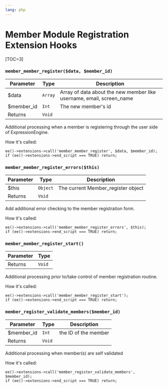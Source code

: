 ```yaml
---
lang: php
---
```


<!--
    This source file is part of the open source project
    ExpressionEngine User Guide (https://github.com/ExpressionEngine/ExpressionEngine-User-Guide)

    @link      https://expressionengine.com/
    @copyright Copyright (c) 2003-2019, EllisLab Corp. (https://ellislab.com)
    @license   https://expressionengine.com/license Licensed under Apache License, Version 2.0
-->

# Member Module Registration Extension Hooks

[TOC=3]

### `member_member_register($data, $member_id)`

| Parameter   | Type    | Description                                                          |
| ----------- | ------- | -------------------------------------------------------------------- |
| \$data      | `Array` | Array of data about the new member like username, email, screen_name |
| \$member_id | `Int`   | The new member's id                                                  |
| Returns     | `Void`  |                                                                      |

Additional processing when a member is registering through the user side of ExpressionEngine.

How it's called:

    ee()->extensions->call('member_member_register', $data, $member_id);
    if (ee()->extensions->end_script === TRUE) return;

### `member_member_register_errors($this)`

| Parameter | Type     | Description                        |
| --------- | -------- | ---------------------------------- |
| \$this    | `Object` | The current Member_register object |
| Returns   | `Void`   |                                    |

Add additional error checking to the member registration form.

How it's called:

    ee()->extensions->call('member_member_register_errors', $this);
    if (ee()->extensions->end_script === TRUE) return;

### `member_member_register_start()`

| Parameter | Type   |
| --------- | ------ |
| Returns   | `Void` |

Additional processing prior to/take control of member registration routine.

How it's called:

    ee()->extensions->call('member_member_register_start');
    if (ee()->extensions->end_script === TRUE) return;

### `member_register_validate_members($member_id)`

| Parameter   | Type   | Description          |
| ----------- | ------ | -------------------- |
| \$member_id | `Int`  | the ID of the member |
| Returns     | `Void` |                      |

Additional processing when member(s) are self validated

How it's called:

    ee()->extensions->call('member_register_validate_members', $member_id);
    if (ee()->extensions->end_script === TRUE) return;
